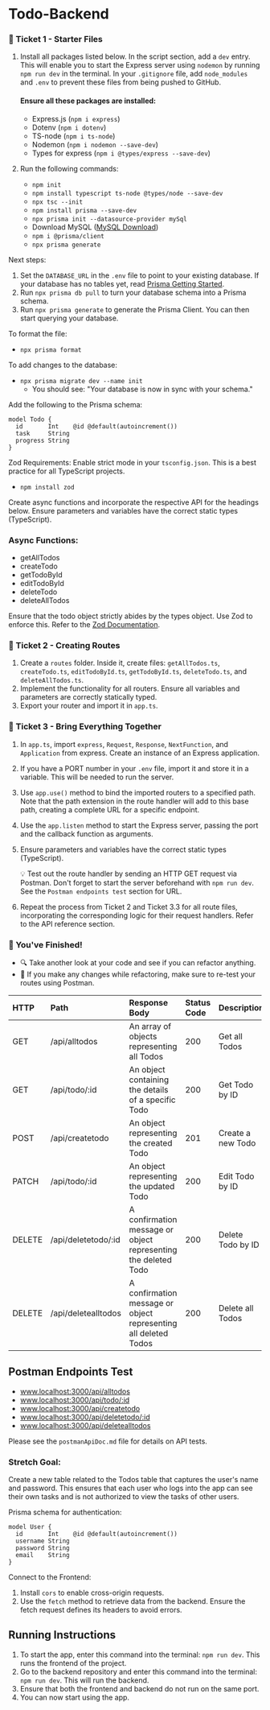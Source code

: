 # Todo-Backend

### 🎫 Ticket 1 - Starter Files
1. Install all packages listed below. In the script section, add a `dev` entry. This will enable you to start the Express server using `nodemon` by running `npm run dev` in the terminal. In your `.gitignore` file, add `node_modules` and `.env` to prevent these files from being pushed to GitHub.

    #### Ensure all these packages are installed:
    - Express.js (`npm i express`)
    - Dotenv (`npm i dotenv`)
    - TS-node (`npm i ts-node`)
    - Nodemon (`npm i nodemon --save-dev`)
    - Types for express (`npm i @types/express --save-dev`)

2. Run the following commands:
    - `npm init`
    - `npm install typescript ts-node @types/node --save-dev`
    - `npx tsc --init`
    - `npm install prisma --save-dev`
    - `npx prisma init --datasource-provider mySql`
    - Download MySQL ([MySQL Download](https://dev.mysql.com/downloads/windows/installer/5.7.html))
    - `npm i @prisma/client`
    - `npx prisma generate`

Next steps:
1. Set the `DATABASE_URL` in the `.env` file to point to your existing database. If your database has no tables yet, read [Prisma Getting Started](https://pris.ly/d/getting-started).
2. Run `npx prisma db pull` to turn your database schema into a Prisma schema.
3. Run `npx prisma generate` to generate the Prisma Client. You can then start querying your database.

To format the file:
- `npx prisma format`

To add changes to the database:
- `npx prisma migrate dev --name init`
  - You should see: "Your database is now in sync with your schema."

Add the following to the Prisma schema:
```prisma
model Todo {
  id       Int    @id @default(autoincrement())
  task     String
  progress String
}
```

Zod Requirements: Enable strict mode in your `tsconfig.json`. This is a best practice for all TypeScript projects.
- `npm install zod`

Create async functions and incorporate the respective API for the headings below. Ensure parameters and variables have the correct static types (TypeScript).

### Async Functions:
- getAllTodos
- createTodo
- getTodoById
- editTodoById
- deleteTodo
- deleteAllTodos

Ensure that the todo object strictly abides by the types object. Use Zod to enforce this. Refer to the [Zod Documentation](https://zod.dev/?id=basic-usage).

### 🎫 Ticket 2 - Creating Routes
1. Create a `routes` folder. Inside it, create files: `getAllTodos.ts`, `createTodo.ts`, `editTodoById.ts`, `getTodoById.ts`, `deleteTodo.ts`, and `deleteAllTodos.ts`.
2. Implement the functionality for all routers. Ensure all variables and parameters are correctly statically typed.
3. Export your router and import it in `app.ts`.

### 🎫 Ticket 3 - Bring Everything Together

1. In `app.ts`, import `express`, `Request`, `Response`, `NextFunction`, and `Application` from express. Create an instance of an Express application.
2. If you have a PORT number in your `.env` file, import it and store it in a variable. This will be needed to run the server.
3. Use `app.use()` method to bind the imported routers to a specified path. Note that the path extension in the route handler will add to this base path, creating a complete URL for a specific endpoint.
4. Use the `app.listen` method to start the Express server, passing the port and the callback function as arguments.
5. Ensure parameters and variables have the correct static types (TypeScript).

   💡 Test out the route handler by sending an HTTP GET request via Postman. Don't forget to start the server beforehand with `npm run dev`. See the `Postman endpoints test` section for URL.

6. Repeat the process from Ticket 2 and Ticket 3.3 for all route files, incorporating the corresponding logic for their request handlers. Refer to the API reference section.

### 🥇 You've Finished!

- 🔍 Take another look at your code and see if you can refactor anything.
- 📮 If you make any changes while refactoring, make sure to re-test your routes using Postman.

| HTTP   | Path                       | Response Body                                                   | Status Code | Description                  |
| :----- | :------------------------- | :-------------------------------------------------------------- | :---------- | :--------------------------- |
| GET    | /api/alltodos              | An array of objects representing all Todos                      | 200         | Get all Todos                |
| GET    | /api/todo/:id              | An object containing the details of a specific Todo             | 200         | Get Todo by ID               |
| POST   | /api/createtodo            | An object representing the created Todo                         | 201         | Create a new Todo            |
| PATCH  | /api/todo/:id              | An object representing the updated Todo                         | 200         | Edit Todo by ID              |
| DELETE | /api/deletetodo/:id        | A confirmation message or object representing the deleted Todo  | 200         | Delete Todo by ID            |
| DELETE | /api/deletealltodos        | A confirmation message or object representing all deleted Todos | 200         | Delete all Todos             |

## Postman Endpoints Test

- www.localhost:3000/api/alltodos
- www.localhost:3000/api/todo/:id
- www.localhost:3000/api/createtodo
- www.localhost:3000/api/deletetodo/:id
- www.localhost:3000/api/deletealltodos

Please see the `postmanApiDoc.md` file for details on API tests.

### Stretch Goal:
Create a new table related to the Todos table that captures the user's name and password. This ensures that each user who logs into the app can see their own tasks and is not authorized to view the tasks of other users.

Prisma schema for authentication:
```prisma
model User {
  id       Int    @id @default(autoincrement())
  username String
  password String
  email    String
}
```

Connect to the Frontend:
1. Install `cors` to enable cross-origin requests.
2. Use the `fetch` method to retrieve data from the backend. Ensure the fetch request defines its headers to avoid errors.

## Running Instructions
1. To start the app, enter this command into the terminal: `npm run dev`. This runs the frontend of the project.
2. Go to the backend repository and enter this command into the terminal: `npm run dev`. This will run the backend.
3. Ensure that both the frontend and backend do not run on the same port.
4. You can now start using the app.